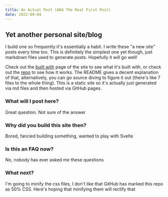 ```yaml
---
title: An Actual Post (AKA The Real First Post)
date: 2022-09-04
---
```


## Yet another personal site/blog

I build one so frequently it's essentially a habit. I write these "a new site" posts every time too. This is definitely the simplest one yet though, just markdown files used to generate posts. Hopefully it will go well!

Check out the [built with](/built-with) page of the site to see what it's built with, or check out the [repo](https://github.com/marccoup/blog) to see how it works. The README gives a decent explanation of that, alternatively, you can go source diving to figure it out (there's like 7 files to the whole thing). This is a static site so it's actually just generated via md files and then hosted via GitHub pages.

### What will I post here?

Great question. Not sure of the answer

### Why did you build this site then?

Bored, fancied building something, wanted to play with Svelte

### Is this an FAQ now?

No, nobody has ever asked me these questions

### What next?

I'm going to minify the css files, I don't like that GitHub has marked this repo as 50% CSS. Here's hoping that minifying them will rectify that